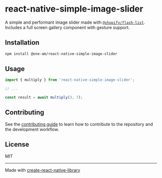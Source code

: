 # react-native-simple-image-slider

A simple and performant image slider made with [`@shopify/flash-list`](https://github.com/Shopify/flash-list).
Includes a full screen gallery component with gesture support.

## Installation

```sh
npm install @one-am/react-native-simple-image-slider
```

## Usage

```js
import { multiply } from 'react-native-simple-image-slider';

// ...

const result = await multiply(3, 7);
```

## Contributing

See the [contributing guide](CONTRIBUTING.md) to learn how to contribute to the repository and the development workflow.

## License

MIT

---

Made with [create-react-native-library](https://github.com/callstack/react-native-builder-bob)
